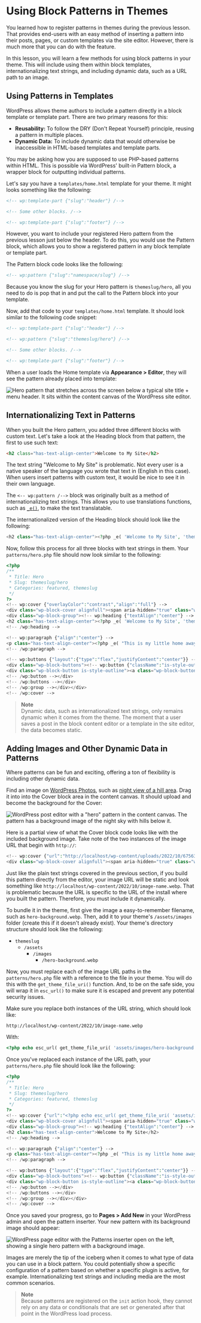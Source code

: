 # Using Block Patterns in Themes

You learned how to register patterns in themes during the previous lesson.  That provides end-users with an easy method of inserting a pattern into their posts, pages, or custom templates via the site editor.  However, there is much more that you can do with the feature.

In this lesson, you will learn a few methods for using block patterns in your theme.  This will include using them within block templates, internationalizing text strings, and including dynamic data, such as a URL path to an image. 

## Using Patterns in Templates

WordPress allows theme authors to include a pattern directly in a block template or template part.  There are two primary reasons for this:

- **Reusability:** To follow the DRY (Don't Repeat Yourself) principle, reusing a pattern in multiple places.
- **Dynamic Data:** To include dynamic data that would otherwise be inaccessible in HTML-based templates and template parts.

You may be asking how you are supposed to use PHP-based patterns within HTML.  This is possible via WordPress' built-in Pattern block, a wrapper block for outputting individual patterns.

Let's say you have a `templates/home.html` template for your theme.  It might looks something like the following:

```html
<!-- wp:template-part {"slug":"header"} /-->

<!-- Some other blocks. /-->

<!-- wp:template-part {"slug":"footer"} /-->
```

However, you want to include your registered Hero pattern from the previous lesson just below the header.  To do this, you would use the Pattern block, which allows you to show a registered pattern in any block template or template part.

The Pattern block code looks like the following:

```html
<!-- wp:pattern {"slug":"namespace/slug"} /-->
```

Because you know the slug for your Hero pattern is `themeslug/hero`, all you need to do is pop that in and put the call to the Pattern block into your template.

Now, add that code to your `templates/home.html` template.  It should look similar to the following code snippet:

```html
<!-- wp:template-part {"slug":"header"} /-->

<!-- wp:pattern {"slug":"themeslug/hero"} /-->

<!-- Some other blocks. /-->

<!-- wp:template-part {"slug":"footer"} /-->
```

When a user loads the Home template via **Appearance > Editor**, they will see the pattern already placed into template:

![Hero pattern that stretches across the screen below a typical site title + menu header. It sits within the content canvas of the WordPress site editor.](/images/module-06/lesson-03/pattern-home-template-editor.jpg)

## Internationalizing Text in Patterns

When you built the Hero pattern, you added three different blocks with custom text.  Let's take a look at the Heading block from that pattern, the first to use such text:

```html
<h2 class="has-text-align-center">Welcome to My Site</h2>
```

The text string "Welcome to My Site" is problematic.  Not every user is a native speaker of the language you wrote that text in (English in this case).  When users insert patterns with custom text, it would be nice to see it in their own language.

The `<-- wp:pattern /-->` block was originally built as a method of internationalizing text strings.  This allows you to use translations functions, such as [`_e()`](https://developer.wordpress.org/reference/functions/_e/), to make the text translatable.

The internationalized version of the Heading block should look like the following:

```php
<h2 class="has-text-align-center"><?php _e( 'Welcome to My Site', 'themeslug' ); ?></h2>
```

Now, follow this process for all three blocks with text strings in them.  Your `patterns/hero.php` file should now look similar to the following:

```php
<?php
/**
 * Title: Hero
 * Slug: themeslug/hero
 * Categories: featured, themeslug
 */
?>
<!-- wp:cover {"overlayColor":"contrast","align":"full"} -->
<div class="wp-block-cover alignfull"><span aria-hidden="true" class="wp-block-cover__background has-contrast-background-color has-background-dim-100 has-background-dim"></span><div class="wp-block-cover__inner-container"><!-- wp:group {"style":{"spacing":{"blockGap":"2.5rem"}},"layout":{"type":"constrained","wideSize":"%","contentSize":"75%"}} -->
<div class="wp-block-group"><!-- wp:heading {"textAlign":"center"} -->
<h2 class="has-text-align-center"><?php _e( 'Welcome to My Site', 'themeslug' ); ?></h2>
<!-- /wp:heading -->

<!-- wp:paragraph {"align":"center"} -->
<p class="has-text-align-center"><?php _e( "This is my little home away from home. Here, you will get to know me.  I'll share my likes, hobbies, and more.  Every now and then, I'll even have something interesting to say in a blog post.", 'themeslug' ); ?></p>
<!-- /wp:paragraph -->

<!-- wp:buttons {"layout":{"type":"flex","justifyContent":"center"}} -->
<div class="wp-block-buttons"><!-- wp:button {"className":"is-style-outline"} -->
<div class="wp-block-button is-style-outline"><a class="wp-block-button__link wp-element-button"><?php _e( 'See My Popular Posts →', 'themeslug' ); ?></a></div>
<!-- /wp:button --></div>
<!-- /wp:buttons --></div>
<!-- /wp:group --></div></div>
<!-- /wp:cover -->
```

> **Note**\
> Dynamic data, such as internationalized text strings, only remains dynamic when it comes from the theme.  The moment that a user saves a post in the block content editor or a template in the site editor, the data becomes static.

## Adding Images and Other Dynamic Data in Patterns

Where patterns can be fun and exciting, offering a ton of flexibility is including other dynamic data.

Find an image on [WordPress Photos](https://wordpress.org/photos/), such as [night view of a hill area](https://wordpress.org/photos/photo/67563182d4/).  Drag it into into the Cover block area in the content canvas.  It should upload and become the background for the Cover:

![WordPress post editor with a "hero" pattern in the content canvas. The pattern has a background image of the night sky with hills below it.](/images/module-06/lesson-03/hero-pattern-with-background.jpg)

Here is a partial view of what the Cover block code looks like with the included background image.  Take note of the two instances of the image URL that begin with `http://`:

```php
<!-- wp:cover {"url":"http://localhost/wp-content/uploads/2022/10/67563182d40242c84.99466282-2048x1152-jpg.webp","id":3424,"dimRatio":50,"overlayColor":"contrast","align":"full"} -->
<div class="wp-block-cover alignfull"><span aria-hidden="true" class="wp-block-cover__background has-contrast-background-color has-background-dim"></span><img class="wp-block-cover__image-background wp-image-3424" alt="" src="http://localhost/wp/wp-content/uploads/2022/10/67563182d40242c84.99466282-2048x1152-jpg.webp" data-object-fit="cover"/>
```

Just like the plain text strings covered in the previous section, if you build this pattern directly from the editor, your image URL will be static and look something like `http://localhost/wp-content/2022/10/image-name.webp`.  That is problematic because the URL is specific to the URL of the install where you built the pattern.  Therefore, you must include it dynamically.

To bundle it in the theme, first give the image a easy-to-remember filename, such as `hero-background.webp`.  Then, add it to your theme's `/assets/images` folder (create this if it doesn't already exist).  Your theme's directory structure should look like the following:

- `themeslug`
	- `/assets`
		- `/images`
			- `/hero-background.webp`

Now, you must replace each of the image URL paths in the `patterns/hero.php` file with a reference to the file in your theme.  You will do this with the `get_theme_file_uri()` function.  And, to be on the safe side, you will wrap it in `esc_url()` to make sure it is escaped and prevent any potential security issues.

Make sure you replace both instances of the URL string, which should look like:

```
http://localhost/wp-content/2022/10/image-name.webp
```

With:

```php
<?php echo esc_url( get_theme_file_uri( 'assets/images/hero-background.webp' ) ); ?>
```

Once you've replaced each instance of the URL path, your `patterns/hero.php` file should look like the following:

```php
<?php
/**
 * Title: Hero
 * Slug: themeslug/hero
 * Categories: featured, themeslug
 */
?>
<!-- wp:cover {"url":"<?php echo esc_url( get_theme_file_uri( 'assets/images/hero-background.webp' ) ); ?>","id":3424,"dimRatio":50,"overlayColor":"contrast","align":"full"} -->
<div class="wp-block-cover alignfull"><span aria-hidden="true" class="wp-block-cover__background has-contrast-background-color has-background-dim"></span><img class="wp-block-cover__image-background wp-image-3424" alt="" src="<?php echo esc_url( get_theme_file_uri( 'assets/images/hero-background.webp' ) ); ?>" data-object-fit="cover"/><div class="wp-block-cover__inner-container"><!-- wp:group {"style":{"spacing":{"blockGap":"2.5rem"}},"layout":{"type":"constrained","wideSize":"%","contentSize":"75%","justifyContent":"center"}} -->
<div class="wp-block-group"><!-- wp:heading {"textAlign":"center"} -->
<h2 class="has-text-align-center">Welcome to My Site</h2>
<!-- /wp:heading -->

<!-- wp:paragraph {"align":"center"} -->
<p class="has-text-align-center"><?php _e( "This is my little home away from home. Here, you will get to know me.  I'll share my likes, hobbies, and more.  Every now and then, I'll even have something interesting to say in a blog post.", 'themeslug' ); ?></p>
<!-- /wp:paragraph -->

<!-- wp:buttons {"layout":{"type":"flex","justifyContent":"center"}} -->
<div class="wp-block-buttons"><!-- wp:button {"className":"is-style-outline"} -->
<div class="wp-block-button is-style-outline"><a class="wp-block-button__link wp-element-button"><?php _e( 'See My Popular Posts →', 'themeslug' ); ?></a></div>
<!-- /wp:button --></div>
<!-- /wp:buttons --></div>
<!-- /wp:group --></div></div>
<!-- /wp:cover -->
```

Once you saved your progress, go to **Pages > Add New** in your WordPress admin and open the pattern inserter.  Your new pattern with its background image should appear:

![WordPress page editor with the Patterns inserter open on the left, showing a single hero pattern with a background image.](/images/module-06/lesson-03/hero-with-background-inserter.jpg)

Images are merely the tip of the iceberg when it comes to what type of data you can use in a block pattern.  You could potentially show a specific configuration of a pattern based on whether a specific plugin is active, for example.  Internationalizing text strings and including media are the most common scenarios.

> **Note**\
> Because patterns are registered on the `init` action hook, they cannot rely on any data or conditionals that are set or generated after that point in the WordPress load process.
